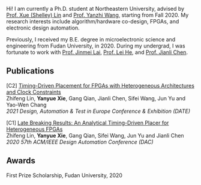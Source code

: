 Hi! I am currently a Ph.D. student at Northeastern University, advised by [Prof. Xue (Shelley) Lin](https://coe.northeastern.edu/people/lin-xue/) and [Prof. Yanzhi Wang](https://coe.northeastern.edu/people/wang-yanzhi/), starting from Fall 2020. My research interests include algorithm/hardware co-design, FPGAs, and electronic design automation.

Previously, I received my B.E. degree in microelectronic science and engineering from Fudan University, in 2020. During my undergrad, I was fortunate to work with [Prof. Jinmei Lai](https://sme.fudan.edu.cn/60/0e/c31147a352270/page.htm), [Prof. Lei He](https://www.ee.ucla.edu/lei-he/), and [Prof. Jianli Chen](https://sme.fudan.edu.cn/5f/c6/c31141a352198/page.htm).

## Publications

[C2] [Timing-Driven Placement for FPGAs with Heterogeneous Architectures and Clock Constraints](https://ieeexplore.ieee.org/document/9474054/)<br>
Zhifeng Lin, **Yanyue Xie**, Gang Qian, Jianli Chen, Sifei Wang, Jun Yu and Yao-Wen Chang<br>
*2021 Design, Automation & Test in Europe Conference & Exhibition (DATE)*

[C1] [Late Breaking Results: An Analytical Timing-Driven Placer for Heterogeneous FPGAs](https://ieeexplore.ieee.org/document/9218699/)<br>
Zhifeng Lin, **Yanyue Xie**, Gang Qian, Sifei Wang, Jun Yu and Jianli Chen<br>
*2020 57th ACM/IEEE Design Automation Conference (DAC)*

## Awards

First Prize Scholarship, Fudan University, 2020



<!-- __   __ __     __ __     __                _____  __     __   _  -->
<!-- \ \ / / \ \   / / \ \   / / ,' ^`.'^ `,   / ____| \ \   / /  | | -->
<!--  \ V /   \ \_/ /   \ \_/ / (           ) | |       \ \_/ /   | | -->
<!--   > <     \   /     \   /   `.       .'  | |        \   /    | | -->
<!--  / . \     | |       | |      `.   .'    | |____     | | /|__| | -->
<!-- /_/ \_\    |_|       |_|        `.'       \_____|    |_| \_____/ -->

<!-- 献给那位吃饺子不吃馅的女孩 -->

<!-- 2021.09.30 对不起，我错了，你不要不理我好不好 -->
